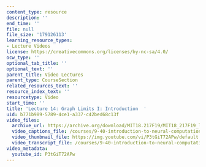 ```yaml
---
content_type: resource
description: ''
end_time: ''
file: null
file_size: '179126113'
learning_resource_types:
- Lecture Videos
license: https://creativecommons.org/licenses/by-nc-sa/4.0/
ocw_type: ''
optional_tab_title: ''
optional_text: ''
parent_title: Video Lectures
parent_type: CourseSection
related_resources_text: ''
resource_index_text: ''
resourcetype: Video
start_time: ''
title: 'Lecture 14: Graph Limits I: Introduction  '
uid: b771b989-5789-4ce1-a337-c42bed68c13f
video_files:
  archive_url: https://archive.org/download/MIT18.217F19/MIT18_217F19_lec14_300k.mp4
  video_captions_file: /courses/9-40-introduction-to-neural-computation-spring-2018/P3tGiT72APw_captions.vtt
  video_thumbnail_file: https://img.youtube.com/vi/P3tGiT72APw/default.jpg
  video_transcript_file: /courses/9-40-introduction-to-neural-computation-spring-2018/P3tGiT72APw_transcript.pdf
video_metadata:
  youtube_id: P3tGiT72APw
---
```


